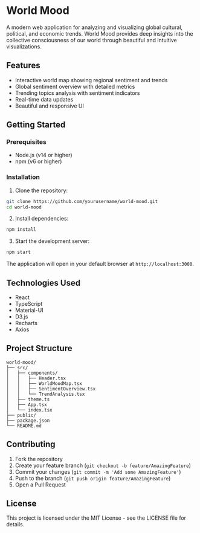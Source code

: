 # World Mood

A modern web application for analyzing and visualizing global cultural, political, and economic trends. World Mood provides deep insights into the collective consciousness of our world through beautiful and intuitive visualizations.

## Features

- Interactive world map showing regional sentiment and trends
- Global sentiment overview with detailed metrics
- Trending topics analysis with sentiment indicators
- Real-time data updates
- Beautiful and responsive UI

## Getting Started

### Prerequisites

- Node.js (v14 or higher)
- npm (v6 or higher)

### Installation

1. Clone the repository:
```bash
git clone https://github.com/yourusername/world-mood.git
cd world-mood
```

2. Install dependencies:
```bash
npm install
```

3. Start the development server:
```bash
npm start
```

The application will open in your default browser at `http://localhost:3000`.

## Technologies Used

- React
- TypeScript
- Material-UI
- D3.js
- Recharts
- Axios

## Project Structure

```
world-mood/
├── src/
│   ├── components/
│   │   ├── Header.tsx
│   │   ├── WorldMoodMap.tsx
│   │   ├── SentimentOverview.tsx
│   │   └── TrendAnalysis.tsx
│   ├── theme.ts
│   ├── App.tsx
│   └── index.tsx
├── public/
├── package.json
└── README.md
```

## Contributing

1. Fork the repository
2. Create your feature branch (`git checkout -b feature/AmazingFeature`)
3. Commit your changes (`git commit -m 'Add some AmazingFeature'`)
4. Push to the branch (`git push origin feature/AmazingFeature`)
5. Open a Pull Request

## License

This project is licensed under the MIT License - see the LICENSE file for details.
